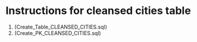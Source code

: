 # Instructions for cleansed cities table

1. (Create_Table_CLEANSED_CITIES.sql)
2. (Create_PK_CLEANSED_CITIES.sql)
